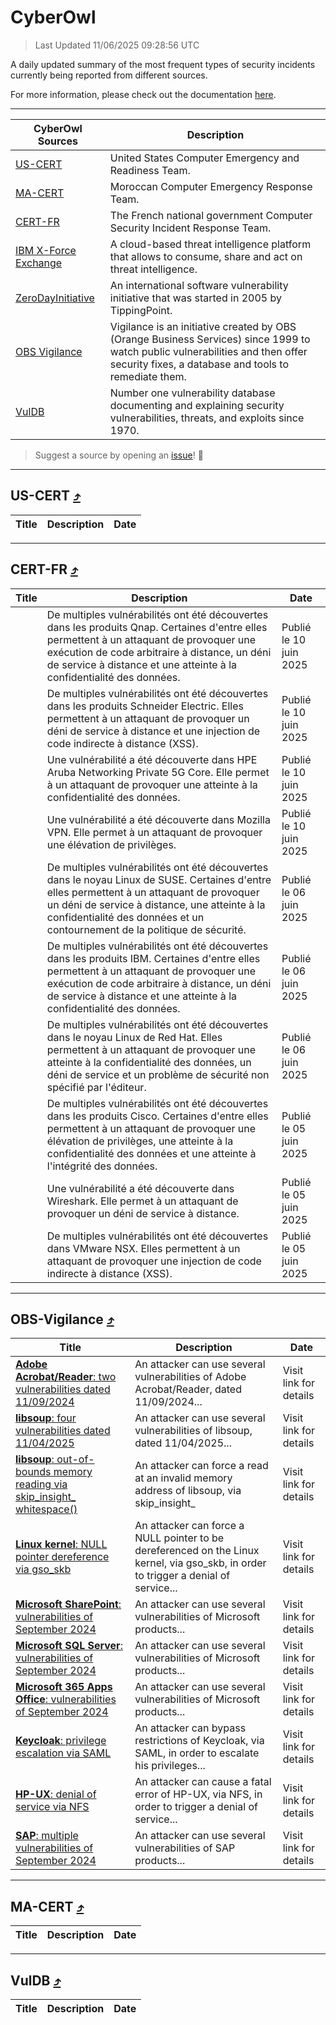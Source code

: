 
 <div id='top'></div>

# CyberOwl

 > Last Updated 11/06/2025 09:28:56 UTC
 
 A daily updated summary of the most frequent types of security incidents currently being reported from different sources.
 
 For more information, please check out the documentation [here](./docs/README.md).
 
 ---
 |CyberOwl Sources|Description|
 |---|---|
 |[US-CERT](#us-cert-arrow_heading_up)|United States Computer Emergency and Readiness Team.|
 |[MA-CERT](#ma-cert-arrow_heading_up)|Moroccan Computer Emergency Response Team.|
 |[CERT-FR](#cert-fr-arrow_heading_up)|The French national government Computer Security Incident Response Team.|
 |[IBM X-Force Exchange](#ibmcloud-arrow_heading_up)|A cloud-based threat intelligence platform that allows to consume, share and act on threat intelligence.|
 |[ZeroDayInitiative](#zerodayinitiative-arrow_heading_up)|An international software vulnerability initiative that was started in 2005 by TippingPoint.|
 |[OBS Vigilance](#obs-vigilance-arrow_heading_up)|Vigilance is an initiative created by OBS (Orange Business Services) since 1999 to watch public vulnerabilities and then offer security fixes, a database and tools to remediate them.|
 |[VulDB](#vuldb-arrow_heading_up)|Number one vulnerability database documenting and explaining security vulnerabilities, threats, and exploits since 1970.|
 
 > Suggest a source by opening an [issue](https://github.com/karimhabush/cyberowl/issues)! :raised_hands:
 ---

## US-CERT [:arrow_heading_up:](#cyberowl)

 |Title|Description|Date|
 |---|---|---|
 
 ---

## CERT-FR [:arrow_heading_up:](#cyberowl)

 |Title|Description|Date|
 |---|---|---|
 |[](https://www.cert.ssi.gouv.fr/avis/CERTFR-2025-AVI-0486/)|De multiples vulnérabilités ont été découvertes dans les produits Qnap. Certaines d'entre elles permettent à un attaquant de provoquer une exécution de code arbitraire à distance, un déni de service à distance et une atteinte à la confidentialité des données.|Publié le 10 juin 2025|
 |[](https://www.cert.ssi.gouv.fr/avis/CERTFR-2025-AVI-0485/)|De multiples vulnérabilités ont été découvertes dans les produits Schneider Electric. Elles permettent à un attaquant de provoquer un déni de service à distance et une injection de code indirecte à distance (XSS).|Publié le 10 juin 2025|
 |[](https://www.cert.ssi.gouv.fr/avis/CERTFR-2025-AVI-0484/)|Une vulnérabilité a été découverte dans HPE Aruba Networking Private 5G Core. Elle permet à un attaquant de provoquer une atteinte à la confidentialité des données.|Publié le 10 juin 2025|
 |[](https://www.cert.ssi.gouv.fr/avis/CERTFR-2025-AVI-0483/)|Une vulnérabilité a été découverte dans Mozilla VPN. Elle permet à un attaquant de provoquer une élévation de privilèges.|Publié le 10 juin 2025|
 |[](https://www.cert.ssi.gouv.fr/avis/CERTFR-2025-AVI-0482/)|De multiples vulnérabilités ont été découvertes dans le noyau Linux de SUSE. Certaines d'entre elles permettent à un attaquant de provoquer un déni de service à distance, une atteinte à la confidentialité des données et un contournement de la politique de sécurité.|Publié le 06 juin 2025|
 |[](https://www.cert.ssi.gouv.fr/avis/CERTFR-2025-AVI-0481/)|De multiples vulnérabilités ont été découvertes dans les produits IBM. Certaines d'entre elles permettent à un attaquant de provoquer une exécution de code arbitraire à distance, un déni de service à distance et une atteinte à la confidentialité des données.|Publié le 06 juin 2025|
 |[](https://www.cert.ssi.gouv.fr/avis/CERTFR-2025-AVI-0480/)|De multiples vulnérabilités ont été découvertes dans le noyau Linux de Red Hat. Elles permettent à un attaquant de provoquer une atteinte à la confidentialité des données, un déni de service et un problème de sécurité non spécifié par l'éditeur.|Publié le 06 juin 2025|
 |[](https://www.cert.ssi.gouv.fr/avis/CERTFR-2025-AVI-0479/)|De multiples vulnérabilités ont été découvertes dans les produits Cisco. Certaines d'entre elles permettent à un attaquant de provoquer une élévation de privilèges, une atteinte à la confidentialité des données et une atteinte à l'intégrité des données.|Publié le 05 juin 2025|
 |[](https://www.cert.ssi.gouv.fr/avis/CERTFR-2025-AVI-0478/)|Une vulnérabilité a été découverte dans Wireshark. Elle permet à un attaquant de provoquer un déni de service à distance.|Publié le 05 juin 2025|
 |[](https://www.cert.ssi.gouv.fr/avis/CERTFR-2025-AVI-0477/)|De multiples vulnérabilités ont été découvertes dans VMware NSX. Elles permettent à un attaquant de provoquer une injection de code indirecte à distance (XSS).|Publié le 05 juin 2025|
 
 ---

## OBS-Vigilance [:arrow_heading_up:](#cyberowl)

 |Title|Description|Date|
 |---|---|---|
 |[<a href="https://vigilance.fr/vulnerability/Adobe-Acrobat-Reader-two-vulnerabilities-dated-11-09-2024-45121" class="noirorange"><b>Adobe Acrobat/Reader</b>: two vulnerabilities dated 11/09/2024</a>](https://vigilance.fr/vulnerability/Adobe-Acrobat-Reader-two-vulnerabilities-dated-11-09-2024-45121)|An attacker can use several vulnerabilities of Adobe Acrobat/Reader, dated 11/09/2024...|Visit link for details|
 |[<a href="https://vigilance.fr/vulnerability/libsoup-four-vulnerabilities-dated-11-04-2025-46859" class="noirorange"><b>libsoup</b>: four vulnerabilities dated 11/04/2025</a>](https://vigilance.fr/vulnerability/libsoup-four-vulnerabilities-dated-11-04-2025-46859)|An attacker can use several vulnerabilities of libsoup, dated 11/04/2025...|Visit link for details|
 |[<a href="https://vigilance.fr/vulnerability/libsoup-out-of-bounds-memory-reading-via-skip-insight-whitespace-46858" class="noirorange"><b>libsoup</b>: out-of-bounds memory reading via skip_insight_<wbr>whitespace()</wbr></a>](https://vigilance.fr/vulnerability/libsoup-out-of-bounds-memory-reading-via-skip-insight-whitespace-46858)|An attacker can force a read at an invalid memory address of libsoup, via skip_insight_|Visit link for details|
 |[<a href="https://vigilance.fr/vulnerability/Linux-kernel-NULL-pointer-dereference-via-gso-skb-47270" class="noirorange"><b>Linux kernel</b>: NULL pointer dereference via gso_skb</a>](https://vigilance.fr/vulnerability/Linux-kernel-NULL-pointer-dereference-via-gso-skb-47270)|An attacker can force a NULL pointer to be dereferenced on the Linux kernel, via gso_skb, in order to trigger a denial of service...|Visit link for details|
 |[<a href="https://vigilance.fr/vulnerability/Microsoft-SharePoint-vulnerabilities-of-September-2024-45119" class="noirorange"><b>Microsoft SharePoint</b>: vulnerabilities of September 2024</a>](https://vigilance.fr/vulnerability/Microsoft-SharePoint-vulnerabilities-of-September-2024-45119)|An attacker can use several vulnerabilities of Microsoft products...|Visit link for details|
 |[<a href="https://vigilance.fr/vulnerability/Microsoft-SQL-Server-vulnerabilities-of-September-2024-45118" class="noirorange"><b>Microsoft SQL Server</b>: vulnerabilities of September 2024</a>](https://vigilance.fr/vulnerability/Microsoft-SQL-Server-vulnerabilities-of-September-2024-45118)|An attacker can use several vulnerabilities of Microsoft products...|Visit link for details|
 |[<a href="https://vigilance.fr/vulnerability/Microsoft-365-Apps-Office-vulnerabilities-of-September-2024-45117" class="noirorange"><b>Microsoft 365 Apps  Office</b>: vulnerabilities of September 2024</a>](https://vigilance.fr/vulnerability/Microsoft-365-Apps-Office-vulnerabilities-of-September-2024-45117)|An attacker can use several vulnerabilities of Microsoft products...|Visit link for details|
 |[<a href="https://vigilance.fr/vulnerability/Keycloak-privilege-escalation-via-SAML-45116" class="noirorange"><b>Keycloak</b>: privilege escalation via SAML</a>](https://vigilance.fr/vulnerability/Keycloak-privilege-escalation-via-SAML-45116)|An attacker can bypass restrictions of Keycloak, via SAML, in order to escalate his privileges...|Visit link for details|
 |[<a href="https://vigilance.fr/vulnerability/HP-UX-denial-of-service-via-NFS-45109" class="noirorange"><b>HP-UX</b>: denial of service via NFS</a>](https://vigilance.fr/vulnerability/HP-UX-denial-of-service-via-NFS-45109)|An attacker can cause a fatal error of HP-UX, via NFS, in order to trigger a denial of service...|Visit link for details|
 |[<a href="https://vigilance.fr/vulnerability/SAP-multiple-vulnerabilities-of-September-2024-45108" class="noirorange"><b>SAP</b>: multiple vulnerabilities of September 2024</a>](https://vigilance.fr/vulnerability/SAP-multiple-vulnerabilities-of-September-2024-45108)|An attacker can use several vulnerabilities of SAP products...|Visit link for details|
 
 ---

## MA-CERT [:arrow_heading_up:](#cyberowl)

 |Title|Description|Date|
 |---|---|---|
 
 ---

## VulDB [:arrow_heading_up:](#cyberowl)

 |Title|Description|Date|
 |---|---|---|
 